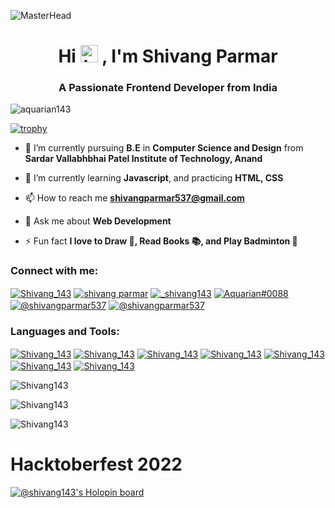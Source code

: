 ![MasterHead](https://media.discordapp.net/attachments/910374452032852009/1021436919558717580/Blue_Professional_Graphic_Designer_Profile_LinkedIn_Banner_.gif?width=1025&height=256)
<h1 align="center">Hi <img src="https://user-images.githubusercontent.com/1303154/88677602-1635ba80-d120-11ea-84d8-d263ba5fc3c0.gif" width="28px" height="28px" alt="hi">
, I'm Shivang Parmar</h1>
<h3 align="center">A Passionate Frontend Developer from India</h3>
<p align="left"> <img src="https://komarev.com/ghpvc/?username=aquarian143&label=Profile%20views&color=0e75b6&style=flat" alt="aquarian143" /> </p>

[![trophy](https://github-profile-trophy.vercel.app/?username=Shivang143&theme=onedark)](https://github.com/Shivang143/github-profile-trophy)

- 🔭 I’m currently pursuing **B.E** in **Computer Science and Design** from **Sardar Vallabhbhai Patel Institute of Technology, Anand**

- 🌱 I’m currently learning **Javascript**, and practicing **HTML, CSS**

- 📫 How to reach me **shivangparmar537@gmail.com**

- 💬 Ask me about **Web Development**  

- ⚡ Fun fact **I love to Draw 🎨, Read Books 📚, and Play Badminton 🏸**

<h3 align="left">Connect with me:</h3>
<p align="left">
<a href="https://twitter.com/Shivang_143" target="blank"><img align="center" src="https://img.shields.io/badge/Twitter-1DA1F2?style=for-the-badge&logo=twitter&logoColor=white" alt="Shivang_143" /></a>
<a href="https://linkedin.com/in/shivang-parmar" target="blank"><img align="center" src="https://img.shields.io/badge/LinkedIn-0077B5?style=for-the-badge&logo=linkedin&logoColor=white" alt="shivang parmar" /></a>
<a href="https://instagram.com/_shivang143" target="blank"><img align="center" src="https://img.shields.io/badge/Instagram-E4405F?style=for-the-badge&logo=instagram&logoColor=white" alt="_shivang143" /></a>
<a href="https://discord.gg/Aquarian#0088" target="blank"><img align="center" src="https://img.shields.io/badge/Discord-5865F2?style=for-the-badge&logo=discord&logoColor=white" alt="Aquarian#0088" /></a>
<a href="https://www.hackerrank.com/shivangparmar537" target="blank"><img align="center" src="https://img.shields.io/badge/-Hackerrank-2EC866?style=for-the-badge&logo=HackerRank&logoColor=white" alt="@shivangparmar537" /></a>
<a href="https://leetcode.com/Shivang143" target="blank"><img align="center" src="https://img.shields.io/badge/LeetCode-000000?style=for-the-badge&logo=LeetCode&logoColor=#d16c06" alt="@shivangparmar537" /></a>
</p>

<h3 align="left">Languages and Tools:</h3>
<p align="left">
<a href="https://www.w3schools.com/html/"><img align="center" src="https://img.shields.io/badge/html5-%23E34F26.svg?style=for-the-badge&logo=html5&logoColor=white" alt="Shivang_143" /></a>
<a href="https://www.w3schools.com/css/"><img align="center" src="https://img.shields.io/badge/css3-%231572B6.svg?style=for-the-badge&logo=css3&logoColor=white" alt="Shivang_143" /></a>
<a href="https://www.javascript.com/"><img align="center" src="https://img.shields.io/badge/javascript-%23323330.svg?style=for-the-badge&logo=javascript&logoColor=%23F7DF1E" alt="Shivang_143" /></a>
<a href="https://www.mysql.com/"><img align="center" src="https://img.shields.io/badge/mysql-%2300f.svg?style=for-the-badge&logo=mysql&logoColor=white" alt="Shivang_143" /></a>
<a href="https://www.python.org/><img align="center" src="https://img.shields.io/badge/python-3670A0?style=for-the-badge&logo=python&logoColor=ffdd54" alt="Shivang_143" /></a>
<a href="https://visualstudio.microsoft.com/"><img align="center" src="https://img.shields.io/badge/Visual%20Studio%20Code-0078d7.svg?style=for-the-badge&logo=visual-studio-code&logoColor=white" alt="Shivang_143" /></a>
<a href="https://git-scm.com/"><img align="center" src="https://img.shields.io/badge/git-%23F05033.svg?style=for-the-badge&logo=git&logoColor=white" alt="Shivang_143" /></a>
<a href="https://git-scm.com/"><img align="center" src="https://img.shields.io/badge/Canva-%2300C4CC.svg?style=for-the-badge&logo=Canva&logoColor=white" alt="Shivang_143" /></a>
</p>

<p><img align="left" src="https://github-readme-stats.vercel.app/api/top-langs?username=Shivang143&show_icons=true&locale=en&layout=compact&theme=synthwave" alt="Shivang143" /></p>
</br>
<p><img align="center" src="https://github-readme-stats.vercel.app/api?username=Shivang143&show_icons=true&locale=en&theme=synthwave" alt="Shivang143" /></p>

<p><img align="center" src="https://github-readme-streak-stats.herokuapp.com/?user=Shivang143&&theme=synthwave" alt="Shivang143" /></p>

# Hacktoberfest 2022

[![@shivang143's Holopin board](https://holopin.me/shivang143)](https://holopin.io/@shivang143)
